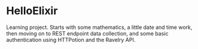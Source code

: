 # HelloElixir

Learning project. 
Starts with some mathematics, a little date and time work, then moving on to REST endpoint data collection, and some basic authentication using HTTPotion and the Ravelry API.
